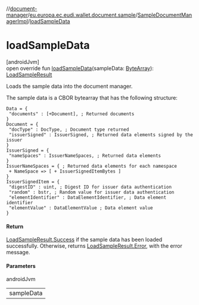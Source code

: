 //[document-manager](../../../index.md)/[eu.europa.ec.eudi.wallet.document.sample](../index.md)/[SampleDocumentManagerImpl](index.md)/[loadSampleData](load-sample-data.md)

# loadSampleData

[androidJvm]\
open override fun [loadSampleData](load-sample-data.md)(sampleData: [ByteArray](https://kotlinlang.org/api/latest/jvm/stdlib/kotlin/-byte-array/index.html)): [LoadSampleResult](../-load-sample-result/index.md)

Loads the sample data into the document manager.

The sample data is a CBOR bytearray that has the following structure:

```cddl
Data = {
 "documents" : [+Document], ; Returned documents
}
Document = {
 "docType" : DocType, ; Document type returned
 "issuerSigned" : IssuerSigned, ; Returned data elements signed by the issuer
}
IssuerSigned = {
 "nameSpaces" : IssuerNameSpaces, ; Returned data elements
}
IssuerNameSpaces = { ; Returned data elements for each namespace
 + NameSpace => [ + IssuerSignedItemBytes ]
}
IssuerSignedItem = {
 "digestID" : uint, ; Digest ID for issuer data authentication
 "random" : bstr, ; Random value for issuer data authentication
 "elementIdentifier" : DataElementIdentifier, ; Data element identifier
 "elementValue" : DataElementValue ; Data element value
}
```

#### Return

[LoadSampleResult.Success](../-load-sample-result/-success/index.md) if the sample data has been loaded successfully. Otherwise, returns [LoadSampleResult.Error](../-load-sample-result/-error/index.md), with the error message.

#### Parameters

androidJvm

| |
|---|
| sampleData |
